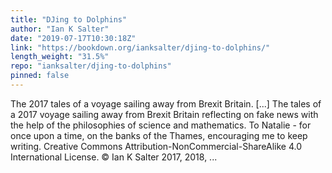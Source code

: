 ```yaml
---
title: "DJing to Dolphins"
author: "Ian K Salter"
date: "2019-07-17T10:30:18Z"
link: "https://bookdown.org/ianksalter/djing-to-dolphins/"
length_weight: "31.5%"
repo: "ianksalter/djing-to-dolphins"
pinned: false
---
```


The 2017 tales of a voyage sailing away from Brexit Britain. [...] The tales of a 2017 voyage sailing away from Brexit Britain reflecting on fake news with the help of the philosophies of science and mathematics. To Natalie - for once upon a time, on the banks of the Thames, encouraging me to keep writing. Creative Commons Attribution-NonCommercial-ShareAlike 4.0 International License. © Ian K Salter 2017, 2018, ...
